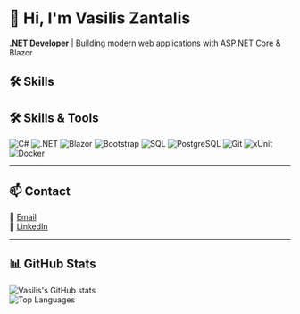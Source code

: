 # 👋 Hi, I'm Vasilis Zantalis

**.NET Developer** | Building modern web applications with ASP.NET Core & Blazor 

## 🛠️ Skills

## 🛠️ Skills & Tools

![C#](https://img.shields.io/badge/-C%23-239120?logo=c-sharp&logoColor=white) ![.NET](https://img.shields.io/badge/-.NET-512BD4?logo=dotnet&logoColor=white)
![Blazor](https://img.shields.io/badge/-Blazor-512BD4?logo=blazor&logoColor=white) ![Bootstrap](https://img.shields.io/badge/-Bootstrap-7952B3?logo=bootstrap&logoColor=white)
![SQL](https://img.shields.io/badge/-SQL-CC2927?logo=microsoftsqlserver&logoColor=white) ![PostgreSQL](https://img.shields.io/badge/-PostgreSQL-316192?logo=postgresql&logoColor=white)
![Git](https://img.shields.io/badge/-Git-F05032?logo=git&logoColor=white) ![xUnit](https://img.shields.io/badge/-xUnit-02569B?logo=xunit&logoColor=white)
![Docker](https://img.shields.io/badge/-Docker-2496ED?logo=docker&logoColor=white)

---

## 📫 Contact

📧 [Email](mailto:vzantalis@gmail.com)  
💼 [LinkedIn](https://linkedin.com/in/vasiliszantalis)

---

## 📊 GitHub Stats

![Vasilis's GitHub stats](https://github-readme-stats.vercel.app/api?username=vasiliszantalis&show_icons=true&theme=radical)  
![Top Languages](https://github-readme-stats.vercel.app/api/top-langs/?username=vasiliszantalis&layout=compact&theme=radical)
